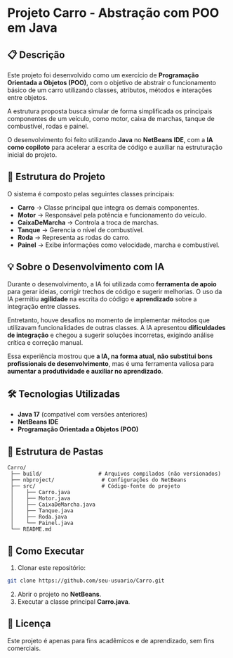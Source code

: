 # Projeto Carro - Abstração com POO em Java

## 📋 Descrição
Este projeto foi desenvolvido como um exercício de **Programação Orientada a Objetos (POO)**, com o objetivo de abstrair o funcionamento básico de um carro utilizando classes, atributos, métodos e interações entre objetos.

A estrutura proposta busca simular de forma simplificada os principais componentes de um veículo, como motor, caixa de marchas, tanque de combustível, rodas e painel.

O desenvolvimento foi feito utilizando **Java** no **NetBeans IDE**, com a **IA como copiloto** para acelerar a escrita de código e auxiliar na estruturação inicial do projeto.

## 🚗 Estrutura do Projeto
O sistema é composto pelas seguintes classes principais:

- **Carro** → Classe principal que integra os demais componentes.
- **Motor** → Responsável pela potência e funcionamento do veículo.
- **CaixaDeMarcha** → Controla a troca de marchas.
- **Tanque** → Gerencia o nível de combustível.
- **Roda** → Representa as rodas do carro.
- **Painel** → Exibe informações como velocidade, marcha e combustível.

## 💡 Sobre o Desenvolvimento com IA
Durante o desenvolvimento, a IA foi utilizada como **ferramenta de apoio** para gerar ideias, corrigir trechos de código e sugerir melhorias. O uso da IA permitiu **agilidade** na escrita do código e **aprendizado** sobre a integração entre classes.

Entretanto, houve desafios no momento de implementar métodos que utilizavam funcionalidades de outras classes. A IA apresentou **dificuldades de integração** e chegou a sugerir soluções incorretas, exigindo análise crítica e correção manual.

Essa experiência mostrou que **a IA, na forma atual, não substitui bons profissionais de desenvolvimento**, mas é uma ferramenta valiosa para **aumentar a produtividade e auxiliar no aprendizado**.

## 🛠️ Tecnologias Utilizadas
- **Java 17** (compatível com versões anteriores)
- **NetBeans IDE**
- **Programação Orientada a Objetos (POO)**

## 📂 Estrutura de Pastas
```
Carro/
 ├── build/                  # Arquivos compilados (não versionados)
 ├── nbproject/               # Configurações do NetBeans
 ├── src/                     # Código-fonte do projeto
 │    ├── Carro.java
 │    ├── Motor.java
 │    ├── CaixaDeMarcha.java
 │    ├── Tanque.java
 │    ├── Roda.java
 │    └── Painel.java
 └── README.md
```

## 🚀 Como Executar
1. Clonar este repositório:
```bash
git clone https://github.com/seu-usuario/Carro.git
```
2. Abrir o projeto no **NetBeans**.
3. Executar a classe principal **Carro.java**.

## 📄 Licença
Este projeto é apenas para fins acadêmicos e de aprendizado, sem fins comerciais.
